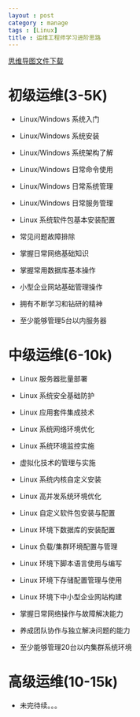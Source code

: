 ---layout : postcategory : managetags : [Linux]title : 运维工程师学习进阶思路---[思维导图文件下载](#)# 初级运维(3-5K)

- Linux/Windows 系统入门

- Linux/Windows 系统安装

- Linux/Windows 系统架构了解

- Linux/Windows 日常命令使用

- Linux/Windows 日常系统管理

- Linux/Windows 日常服务管理

- Linux 系统软件包基本安装配置

- 常见问题故障排除

- 掌握日常网络基础知识

- 掌握常用数据库基本操作

- 小型企业网站基础管理操作

- 拥有不断学习和钻研的精神

- 至少能够管理5台以内服务器

# 中级运维(6-10k)

- Linux 服务器批量部署

- Linux 系统安全基础防护

- Linux 应用套件集成技术

- Linux 系统网络环境优化

- Linux 系统环境监控实施

- 虚拟化技术的管理与实施

- Linux 系统内核自定义安装

- Linux 高并发系统环境优化

- Linux 自定义软件包安装与配置

- Linux 环境下数据库的安装配置

- Linux 负载/集群环境配置与管理

- Linux 环境下脚本语言使用与编写

- Linux 环境下存储配置管理与使用

- Linux 环境下中小型企业网站构建

- 掌握日常网络操作与故障解决能力

- 养成团队协作与独立解决问题的能力

- 至少能够管理20台以内集群系统环境

# 高级运维(10-15k)

- 未完待续。。。